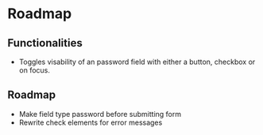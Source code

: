 # Roadmap

## Functionalities

* Toggles visability of an password field with either a button, checkbox or on focus.

## Roadmap

* Make field type password before submitting form
* Rewrite check elements for error messages

